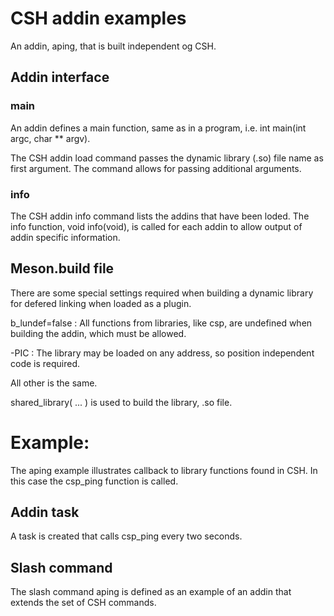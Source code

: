 # CSH addin examples

An addin, aping, that is built independent og CSH.

## Addin interface

### main

An addin defines a main function, same as in a program, i.e. int main(int argc, char ** argv).

The CSH addin load command passes the dynamic library (.so) file name as first argument. The command allows for passing additional arguments.

### info

The CSH addin info command lists the addins that have been loded. The info function, void info(void), is called for each addin to allow output of addin specific information.

## Meson.build file

There are some special settings required when building a dynamic library for defered linking when loaded as a plugin.

b_lundef=false : All functions from libraries, like csp, are undefined when building the addin, which must be allowed.

-PIC : The library may be loaded on any address, so position independent code is required.

All other is the same.

shared_library( ... ) is used to build the library, .so file.

# Example:

The aping example illustrates callback to library functions found in CSH. In this case the csp_ping function is called. 

## Addin task

A task is created that calls csp_ping every two seconds.

## Slash command

The slash command aping is defined as an example of an addin that extends the set of CSH commands.









